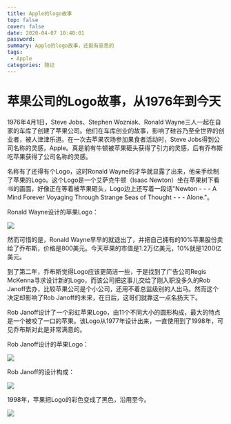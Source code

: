 ```yaml
---
title: Apple的logo故事
top: false
cover: false
date: 2020-04-07 10:40:01
password:
summary: Apple的logo故事，还挺有意思的
tags:
 - Apple
categories: 随记
---
```

# 苹果公司的Logo故事，从1976年到今天

1976年4月1日，Steve Jobs、Stephen Wozniak、Ronald Wayne三人一起在自家的车库了创建了苹果公司。他们在车库创业的故事，影响了硅谷乃至全世界的创业者，被人津津乐道。在一次去苹果农场参加果食者活动时，Steve Jobs得到公司名称的灵感，Apple。真是前有牛顿被苹果砸头获得了引力的灵感，后有乔布斯吃苹果获得了公司名称的灵感。

名称有了还得有个Logo，这时Ronald Wayne的才华就显露了出来，他亲手绘制了苹果的Logo。这个Logo是一个艾萨克牛顿（Isaac Newton）坐在苹果树下看书的画面，好像正在等着被苹果砸头，Logo边上还写着一段话"Newton - - - A Mind Forever Voyaging Through Strange Seas of Thought - - - Alone."。

Ronald Wayne设计的苹果Logo：

[![](https://1024.com/uploads/editor/la/qwu6r9mbfc80.png "")](https://1024.com/uploads/editor/la/qwu6r9mbfc80.png "")

然而可惜的是，Ronald Wayne早早的就退出了，并把自己拥有的10%苹果股份卖给了乔布斯，价格是800美元。今天苹果的市值是1.2万亿美元，10%就是1200亿美元。

到了第二年，乔布斯觉得Logo应该更简洁一些，于是找到了广告公司Regis McKenna寻求设计新的Logo，而该公司把这事儿交给了刚入职没多久的Rob Janoff去办，比较苹果公司是个小公司，还用不着总监级别的人出马。然而这个决定却影响了Rob Janoff的未来，在日后，这哥们就靠这一点名扬天下。

Rob Janoff设计了一个彩虹苹果Logo，由11个不同大小的圆形构成，最大的特点是一个被咬了一口的苹果。该Logo从1977年设计出来，一直使用到了1998年，可见乔布斯对此是非常满意的。

Rob Janoff设计的苹果Logo：

[![](https://1024.com/uploads/editor/rt/le3dpv7jzvsc.jpeg "")](https://1024.com/uploads/editor/rt/le3dpv7jzvsc.jpeg "")

Rob Janoff的设计构成：

[![](https://1024.com/uploads/editor/dl/fj12aocdcfi2.jpeg "")](https://1024.com/uploads/editor/dl/fj12aocdcfi2.jpeg "")

1998年，苹果把Logo的彩色变成了黑色，沿用至今。

[![](https://1024.com/uploads/editor/lt/xzy42ffpwzr5.png "")](https://1024.com/uploads/editor/lt/xzy42ffpwzr5.png "")
